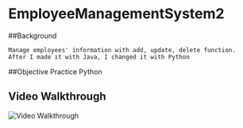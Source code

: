 # EmployeeManagementSystem2




##Background

    Manage employees' information with add, update, delete function.
    After I made it with Java, I changed it with Python

##Objective
    Practice Python



## Video Walkthrough 

<img src='http://i.imgur.com/2M77Q22.gif' title='Video Walkthrough' width='' alt='Video Walkthrough' />
